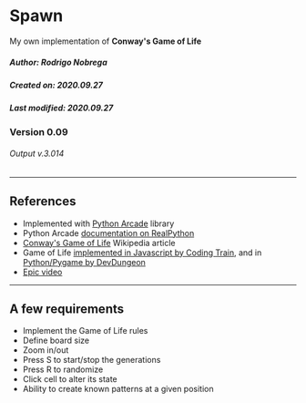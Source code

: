 # Spawn

My own implementation of **Conway's Game of Life**

##### Author: Rodrigo Nobrega
##### Created on: 2020.09.27
##### Last modified: 2020.09.27

### Version 0.09
###### Output v.3.014

---

## References

- Implemented with [Python Arcade](https://arcade.academy/) library
- Python Arcade [documentation on RealPython](https://realpython.com/arcade-python-game-framework/)
- [Conway's Game of Life](https://en.wikipedia.org/wiki/Conway%27s_Game_of_Life) Wikipedia article
- Game of Life [implemented in Javascript by Coding Train](https://www.youtube.com/watch?v=FWSR_7kZuYg&t=1586s), and in [Python/Pygame by DevDungeon](https://www.youtube.com/watch?v=VNAU7HH4QRw)
- [Epic video](https://www.youtube.com/watch?v=C2vgICfQawE)

---

## A few requirements

- Implement the Game of Life rules
- Define board size
- Zoom in/out
- Press S to start/stop the generations
- Press R to randomize
- Click cell to alter its state
- Ability to create known patterns at a given position


